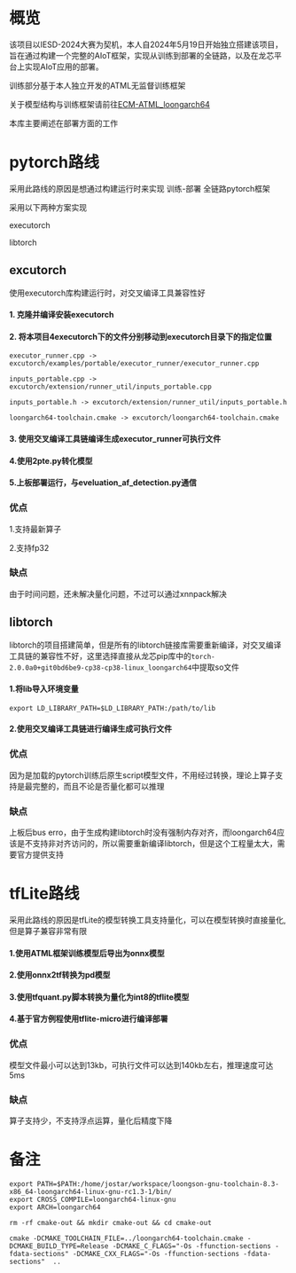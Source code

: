 # 概览

该项目以IESD-2024大赛为契机，本人自2024年5月19日开始独立搭建该项目，旨在通过构建一个完整的AIoT框架，实现从训练到部署的全链路，以及在龙芯平台上实现AIoT应用的部署。

训练部分基于本人独立开发的ATML无监督训练框架

关于模型结构与训练框架请前往[ECM-ATML_loongarch64](https://github.com/JokerJostar/ECM-ATML_loongarch64)

本库主要阐述在部署方面的工作


# pytorch路线

采用此路线的原因是想通过构建运行时来实现  训练-部署 全链路pytorch框架


采用以下两种方案实现

executorch

libtorch

## excutorch

使用executorch库构建运行时，对交叉编译工具兼容性好

#### 1. 克隆并编译安装executorch

#### 2. 将本项目4executorch下的文件分别移动到executorch目录下的指定位置

``executor_runner.cpp -> excutorch/examples/portable/executor_runner/executor_runner.cpp``

``inputs_portable.cpp -> excutorch/extension/runner_util/inputs_portable.cpp``

``inputs_portable.h -> excutorch/extension/runner_util/inputs_portable.h``

``loongarch64-toolchain.cmake -> excutorch/loongarch64-toolchain.cmake``

#### 3. 使用交叉编译工具链编译生成executor_runner可执行文件


#### 4.使用2pte.py转化模型

#### 5.上板部署运行，与eveluation_af_detection.py通信

### 优点

1.支持最新算子

2.支持fp32

### 缺点

由于时间问题，还未解决量化问题，不过可以通过xnnpack解决


## libtorch

libtorch的项目搭建简单，但是所有的libtorch链接库需要重新编译，对交叉编译工具链的兼容性不好，这里选择直接从龙芯pip库中的```torch-2.0.0a0+git0bd6be9-cp38-cp38-linux_loongarch64```中提取so文件

#### 1.将lib导入环境变量

```export LD_LIBRARY_PATH=$LD_LIBRARY_PATH:/path/to/lib```

#### 2.使用交叉编译工具链进行编译生成可执行文件

### 优点

因为是加载的pytorch训练后原生script模型文件，不用经过转换，理论上算子支持是最完整的，而且不论是否量化都可以推理

### 缺点

上板后bus erro，由于生成构建libtorch时没有强制内存对齐，而loongarch64应该是不支持非对齐访问的，所以需要重新编译libtorch，但是这个工程量太大，需要官方提供支持


# tfLite路线

采用此路线的原因是tfLite的模型转换工具支持量化，可以在模型转换时直接量化,但是算子兼容非常有限

#### 1.使用ATML框架训练模型后导出为onnx模型

#### 2.使用onnx2tf转换为pd模型

#### 3.使用tfquant.py脚本转换为量化为int8的tflite模型

#### 4.基于官方例程使用tflite-micro进行编译部署

### 优点

模型文件最小可以达到13kb，可执行文件可以达到140kb左右，推理速度可达5ms

### 缺点

算子支持少，不支持浮点运算，量化后精度下降



















































































# 备注

```
export PATH=$PATH:/home/jostar/workspace/loongson-gnu-toolchain-8.3-x86_64-loongarch64-linux-gnu-rc1.3-1/bin/
export CROSS_COMPILE=loongarch64-linux-gnu
export ARCH=loongarch64
```
```
rm -rf cmake-out && mkdir cmake-out && cd cmake-out
```


```
cmake -DCMAKE_TOOLCHAIN_FILE=../loongarch64-toolchain.cmake -DCMAKE_BUILD_TYPE=Release -DCMAKE_C_FLAGS="-Os -ffunction-sections -fdata-sections" -DCMAKE_CXX_FLAGS="-Os -ffunction-sections -fdata-sections"  ..
```
